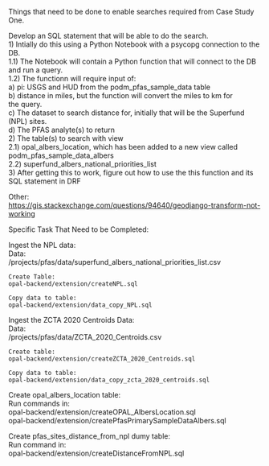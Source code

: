 Things that need to be done to enable searches required from Case Study One.

Develop an SQL statement that will be able to do the search.  
    1) Intially do this using a Python Notebook with a psycopg connection to the DB.  
       1.1) The Notebook will contain a Python function that will connect to the DB  
            and run a query.  
       1.2) The functionn will require input of:  
              a) pi: USGS and HUD from the podm_pfas_sample_data table  
              b) distance in miles, but the function will convert the miles to km for  
                 the query.  
              c) The dataset to search distance for, initially that will be the Superfund  
                 (NPL) sites.  
              d) The PFAS analyte(s) to return  
    2) The table(s) to search with view  
       2.1) opal_albers_location, which has been added to a new view called podm_pfas_sample_data_albers  
       2.2) superfund_albers_national_priorities_list   
    3) After getting this to work, figure out how to use the this function and its SQL statement in DRF  
   
Other:  
https://gis.stackexchange.com/questions/94640/geodjango-transform-not-working  
  
Specific Task That Need to be Completed:  
  
Ingest the NPL data:  
    Data:  
    /projects/pfas/data/superfund_albers_national_priorities_list.csv  
  
    Create Table:  
    opal-backend/extension/createNPL.sql  
  
    Copy data to table:  
    opal-backend/extension/data_copy_NPL.sql  
  
Ingest the ZCTA 2020 Centroids Data:  
    Data:  
    /projects/pfas/data/ZCTA_2020_Centroids.csv  
  
    Create table:  
    opal-backend/extension/createZCTA_2020_Centroids.sql  
  
    Copy data to table:  
    opal-backend/extension/data_copy_zcta_2020_centroids.sql  
  
Create opal_albers_location table:  
    Run commands in:  
    opal-backend/extension/createOPAL_AlbersLocation.sql   
    opal-backend/extension/createPfasPrimarySampleDataAlbers.sql  
  
Create pfas_sites_distance_from_npl dumy table:  
    Run command in:  
    opal-backend/extension/createDistanceFromNPL.sql  
